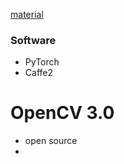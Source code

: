[material](https://lvelho.impa.br/ip20/)

### Software
- PyTorch
- Caffe2


# OpenCV 3.0
- open source
- 